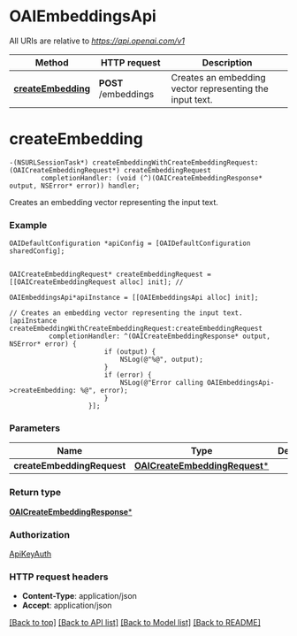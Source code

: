 # OAIEmbeddingsApi

All URIs are relative to *https://api.openai.com/v1*

Method | HTTP request | Description
------------- | ------------- | -------------
[**createEmbedding**](OAIEmbeddingsApi.md#createembedding) | **POST** /embeddings | Creates an embedding vector representing the input text.


# **createEmbedding**
```objc
-(NSURLSessionTask*) createEmbeddingWithCreateEmbeddingRequest: (OAICreateEmbeddingRequest*) createEmbeddingRequest
        completionHandler: (void (^)(OAICreateEmbeddingResponse* output, NSError* error)) handler;
```

Creates an embedding vector representing the input text.

### Example
```objc
OAIDefaultConfiguration *apiConfig = [OAIDefaultConfiguration sharedConfig];


OAICreateEmbeddingRequest* createEmbeddingRequest = [[OAICreateEmbeddingRequest alloc] init]; // 

OAIEmbeddingsApi*apiInstance = [[OAIEmbeddingsApi alloc] init];

// Creates an embedding vector representing the input text.
[apiInstance createEmbeddingWithCreateEmbeddingRequest:createEmbeddingRequest
          completionHandler: ^(OAICreateEmbeddingResponse* output, NSError* error) {
                        if (output) {
                            NSLog(@"%@", output);
                        }
                        if (error) {
                            NSLog(@"Error calling OAIEmbeddingsApi->createEmbedding: %@", error);
                        }
                    }];
```

### Parameters

Name | Type | Description  | Notes
------------- | ------------- | ------------- | -------------
 **createEmbeddingRequest** | [**OAICreateEmbeddingRequest***](OAICreateEmbeddingRequest.md)|  | 

### Return type

[**OAICreateEmbeddingResponse***](OAICreateEmbeddingResponse.md)

### Authorization

[ApiKeyAuth](../README.md#ApiKeyAuth)

### HTTP request headers

 - **Content-Type**: application/json
 - **Accept**: application/json

[[Back to top]](#) [[Back to API list]](../README.md#documentation-for-api-endpoints) [[Back to Model list]](../README.md#documentation-for-models) [[Back to README]](../README.md)

